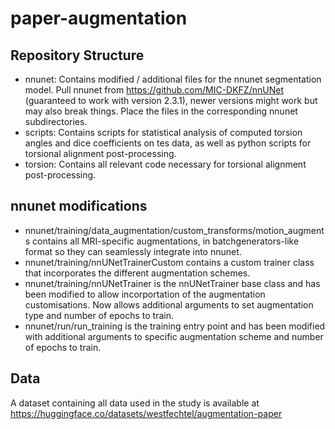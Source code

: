 # paper-augmentation
## Repository Structure
- nnunet: Contains modified / additional files for the nnunet segmentation model. Pull nnunet from https://github.com/MIC-DKFZ/nnUNet (guaranteed to work with version 2.3.1), newer versions might work but may also break things. Place the files in the corresponding nnunet subdirectories.
- scripts: Contains scripts for statistical analysis of computed torsion angles and dice coefficients on tes data, as well as python scripts for torsional alignment post-processing.
- torsion: Contains all relevant code necessary for torsional alignment post-processing.

## nnunet modifications
- nnunet/training/data_augmentation/custom_transforms/motion_augments contains all MRI-specific augmentations, in batchgenerators-like format so they can seamlessly integrate into nnunet.
- nnunet/training/nnUNetTrainerCustom contains a custom trainer class that incorporates the different augmentation schemes. 
- nnunet/training/nnUNetTrainer is the nnUNetTrainer base class and has been modified to allow incorportation of the augmentation customisations. Now allows additional arguments to set augmentation type and number of epochs to train.
- nnunet/run/run_training is the training entry point and has been modified with additional arguments to specific augmentation scheme and number of epochs to train.

## Data
A dataset containing all data used in the study is available at https://huggingface.co/datasets/westfechtel/augmentation-paper